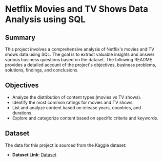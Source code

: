 # Netflix Movies and TV Shows Data Analysis using SQL

## Summary
This project involves a comprehensive analysis of Netflix's movies and TV shows data using SQL. The goal is to extract valuable insights and answer various business questions based on the dataset. The following README provides a detailed account of the project's objectives, business problems, solutions, findings, and conclusions.

## Objectives
- Analyze the distribution of content types (movies vs TV shows).
- Identify the most common ratings for movies and TV shows.
- List and analyze content based on release years, countries, and durations.
- Explore and categorize content based on specific criteria and keywords.
## Dataset
The data for this project is sourced from the Kaggle dataset:

- **Dataset Link:** [Dataset](https://www.kaggle.com/datasets/shivamb/netflix-shows?resource=download)


